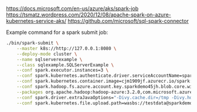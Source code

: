 https://docs.microsoft.com/en-us/azure/aks/spark-job
https://tsmatz.wordpress.com/2020/12/08/apache-spark-on-azure-kubernetes-service-aks/
https://github.com/microsoft/sql-spark-connector

Example command for a spark submit job:

```bash
./bin/spark-submit \
    --master k8s://http://127.0.0.1:8080 \
    --deploy-mode cluster \
    --name sqlserverexample \
    --class sqlexample.SQLServerExample \
    --conf spark.executor.instances=3 \
    --conf spark.kubernetes.authenticate.driver.serviceAccountName=spark \
    --conf spark.kubernetes.container.image=cjm1909jf.azurecr.io/spark:v1 \
    --conf spark.hadoop.fs.azure.account.key.sparkdemo45jh.blob.core.windows.net=<storage account key> \
    --packages org.apache.hadoop:hadoop-azure:3.2.0,com.microsoft.azure:azure-storage:8.6.3 \
    --conf spark.driver.extraJavaOptions="-Divy.cache.dir=/tmp -Divy.home=/tmp" \
    --conf spark.kubernetes.file.upload.path=wasbs://testdata@sparkdemo45jh.blob.core.windows.net/ file:///home/cmcdougall/SparkPi-assembly-0.1.0-SNAPSHOT.jar
```